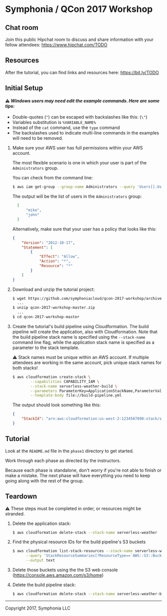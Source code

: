 # Symphonia / QCon 2017 Workshop

## Chat room

Join this public Hipchat room to discuss and share information with your fellow attendees: https://www.hipchat.com/TODO

## Resources

After the tutorial, you can find links and resources here: https://bit.ly/TODO

## Initial Setup

#### :warning: *Windows users may need edit the example commands. Here are some tips:*

- Double-quotes (`"`) can be escaped with backslashes like this: (`\"`)
- Variables substitution is `%VARIABLE_NAME%`
- Instead of the `cat` command, use the `type` command
- The backslashes used to indicate multi-line commands in the examples will need to be removed.

1. Make sure your AWS user has full permissions within your AWS account.

    The most flexible scenario is one in which your user is part of the `Administrators` group.

    You can check from the command line:
    ```bash
    $ aws iam get-group --group-name Administrators --query 'Users[].UserName'
    ```
    The output will be the list of users in the `Administrators` group:
    ```json
      [
          "mike",
          "john"
      ]
    ```
    Alternatively, make sure that your user has a policy that looks like this:
    ```json
    {
        "Version": "2012-10-17",
        "Statement": [
            {
                "Effect": "Allow",
                "Action": "*",
                "Resource": "*"
            }
        ]
    }
    ```

1. Download and unzip the tutorial project:

    ```bash
    $ wget https://github.com/symphoniacloud/qcon-2017-workshop/archive/master.zip
      ...
    $ unzip qcon-2017-workshop-master.zip
      ...
    $ cd qcon-2017-workshop-master
    ```

1. Create the tutorial's build pipeline using Cloudformation. The build pipeline will create the application, also
with Cloudformation. Note that the build pipeline stack name is specified using the `--stack-name` command line flag, while
the application stack name is specified as a parameter to the stack template.

   :warning: Stack names must be unique within an AWS account. If multiple attendees are working in the same account,
   pick unique stack names for both stacks!

    ```bash
    $ aws cloudformation create-stack \
            --capabilities CAPABILITY_IAM \
            --stack-name serverless-weather-build \
            --parameters ParameterKey=ApplicationStackName,ParameterValue=serverless-weather \
            --template-body file://build-pipeline.yml
    ```
   The output should look something like this:
    ```json
    {
        "StackId": "arn:aws:cloudformation:us-west-2:1234567890:stack/serverless-weather-build/7972b720-2f5b-11e7-bd3d-503acbd4dcfd"
    }
    ```

## Tutorial

Look at the `README.md` file in the `phase1` directory to get started.

Work through each phase as directed by the instructors.

Because each phase is standalone, don't worry if you're not able to finish or make a mistake. The next phase will have everything you need to keep going along with the rest of the group.

## Teardown

:warning: These steps must be completed in order, or resources might be stranded.

1. Delete the application stack:
    ```bash
    $ aws cloudformation delete-stack --stack-name serverless-weather
    ```

1. Find the physical resource IDs for the build pipeline's S3 buckets
    ```bash
    $ aws cloudformation list-stack-resources --stack-name serverless-weather-build \
          --query 'StackResourceSummaries[?ResourceType==`AWS::S3::Bucket`].PhysicalResourceId' \
          --output text
    ```

1. Delete those buckets using the the S3 web console (https://console.aws.amazon.com/s3/home)

1. Delete the build pipeline stack:
    ```bash
    $ aws cloudformation delete-stack --stack-name serverless-weather-build
    ```

-----
Copyright 2017, Symphonia LLC
